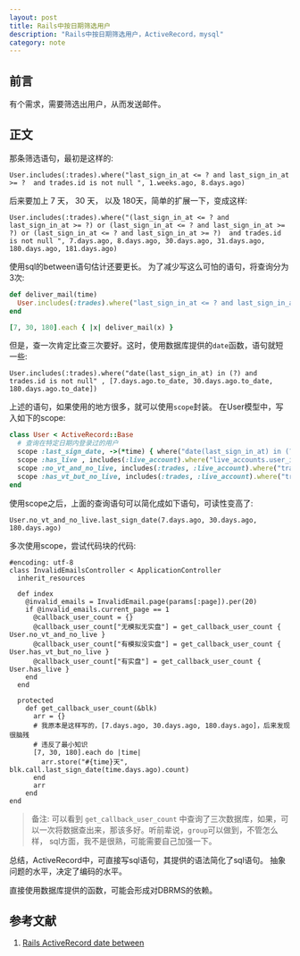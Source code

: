 ```yaml
---
layout: post
title: Rails中按日期筛选用户
description: "Rails中按日期筛选用户，ActiveRecord，mysql"
category: note
---
```


## 前言

有个需求，需要筛选出用户，从而发送邮件。

## 正文

那条筛选语句，最初是这样的: 

    User.includes(:trades).where("last_sign_in_at <= ? and last_sign_in_at >= ?  and trades.id is not null ", 1.weeks.ago, 8.days.ago)

后来要加上 7 天， 30 天， 以及 180天，简单的扩展一下，变成这样: 

    User.includes(:trades).where("(last_sign_in_at <= ? and last_sign_in_at >= ?) or (last_sign_in_at <= ? and last_sign_in_at >= ?) or (last_sign_in_at <= ? and last_sign_in_at >= ?)  and trades.id is not null ", 7.days.ago, 8.days.ago, 30.days.ago, 31.days.ago, 180.days.ago, 181.days.ago)

使用sql的between语句估计还要更长。 为了减少写这么可怕的语句，将查询分为3次: 

```ruby
def deliver_mail(time)
  User.includes(:trades).where("last_sign_in_at <= ? and last_sign_in_at >= ?  and trades.id is not nul ", time.days.ago,  (time+1).days.ago) 
end

[7, 30, 180].each { |x| deliver_mail(x) }
```

但是，查一次肯定比查三次要好。这时，使用数据库提供的`date`函数，语句就短一些: 

    User.includes(:trades).where("date(last_sign_in_at) in (?) and trades.id is not null" , [7.days.ago.to_date, 30.days.ago.to_date, 180.days.ago.to_date])

上述的语句，如果使用的地方很多，就可以使用`scope`封装。 在User模型中，写入如下的scope: 

```ruby
class User < ActiveRecord::Base
  # 查询在特定日期内登录过的用户
  scope :last_sign_date, ->(*time) { where("date(last_sign_in_at) in (?)" ,time.map {|d| d.to_date } ) }
  scope :has_live , includes(:live_account).where("live_accounts.user_id is not null")
  scope :no_vt_and_no_live, includes(:trades, :live_account).where("trades.id is null and live_accounts.user_id is null")
  scope :has_vt_but_no_live, includes(:trades, :live_account).where("trades.id is not null and live_accounts.user_id is null")
end
```

使用scope之后，上面的查询语句可以简化成如下语句，可读性变高了: 

    User.no_vt_and_no_live.last_sign_date(7.days.ago, 30.days.ago, 180.days.ago)

多次使用scope，尝试代码块的代码: 

```
#encoding: utf-8
class InvalidEmailsController < ApplicationController
  inherit_resources

  def index
    @invalid_emails = InvalidEmail.page(params[:page]).per(20)
    if @invalid_emails.current_page == 1
      @callback_user_count = {} 
      @callback_user_count["无模拟无实盘"] = get_callback_user_count { User.no_vt_and_no_live }
      @callback_user_count["有模拟没实盘"] = get_callback_user_count { User.has_vt_but_no_live }
      @callback_user_count["有实盘"] = get_callback_user_count { User.has_live }
    end
  end
  
  protected
    def get_callback_user_count(&blk)
      arr = {}
      # 我原本是这样写的，[7.days.ago, 30.days.ago, 180.days.ago]，后来发现很脑残
      # 违反了最小知识
      [7, 30, 180].each do |time|
        arr.store("#{time}天", blk.call.last_sign_date(time.days.ago).count)
      end
      arr
    end
end
```

> 备注: 可以看到 `get_callback_user_count` 中查询了三次数据库，如果，可以一次将数据查出来，那该多好。听前辈说，`group`可以做到，不管怎么样，
> sql方面，我不是很熟，可能需要自己加强一下。

总结，ActiveRecord中，可直接写sql语句，其提供的语法简化了sql语句。 抽象问题的水平，决定了编码的水平。

直接使用数据库提供的函数，可能会形成对DBRMS的依赖。

## 参考文献

1. [Rails ActiveRecord date between](http://stackoverflow.com/questions/2381718/rails-activerecord-date-between)
